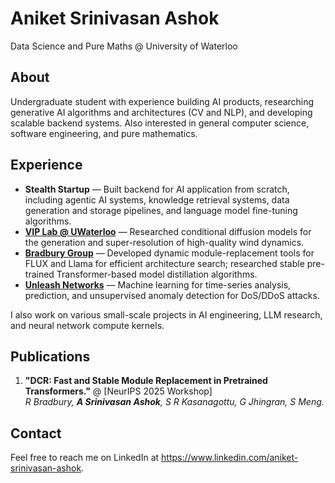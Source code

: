 # Aniket Srinivasan Ashok

Data Science and Pure Maths @ University of Waterloo

## About 

Undergraduate student with experience building AI products, researching generative AI algorithms and architectures (CV and NLP), and developing scalable backend systems. Also interested in general computer science, software engineering, and pure mathematics. 

## Experience 
* **Stealth Startup** — Built backend for AI application from scratch, including agentic AI systems, knowledge retrieval systems, data generation and storage pipelines, and language model fine-tuning algorithms.
* **[VIP Lab @ UWaterloo](https://vip.uwaterloo.ca)** — Researched conditional diffusion models for the generation and super-resolution of high-quality wind dynamics.
* **[Bradbury Group](https://bradburygroup.org/)** — Developed dynamic module-replacement tools for FLUX and Llama for efficient architecture search; researched stable pre-trained Transformer-based model distillation algorithms.
* **[Unleash Networks](https://www.trisul.org/blog/deep-learning-network-monitoring/)** — Machine learning for time-series analysis, prediction, and unsupervised anomaly detection for DoS/DDoS attacks.

I also work on various small-scale projects in AI engineering, LLM research, and neural network compute kernels. 

## Publications
1. **"DCR: Fast and Stable Module Replacement in Pretrained Transformers."** @ [NeurIPS 2025 Workshop]\
_R Bradbury, **A Srinivasan Ashok**, S R Kasanagottu, G Jhingran, S Meng._

## Contact
Feel free to reach me on LinkedIn at https://www.linkedin.com/aniket-srinivasan-ashok.
